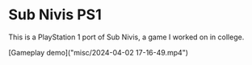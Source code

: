 # Sub Nivis PS1
This is a PlayStation 1 port of Sub Nivis, a game I worked on in college.

[Gameplay demo]("misc/2024-04-02 17-16-49.mp4")